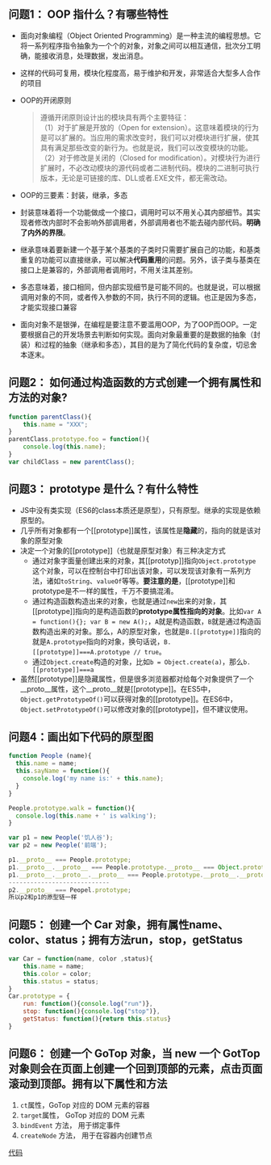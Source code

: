 ## 问题1： OOP 指什么？有哪些特性
* 面向对象编程（Object Oriented Programming）是一种主流的编程思想。它将一系列程序指令抽象为一个个的对象，对象之间可以相互通信，批次分工明确，能接收消息，处理数据，发出消息。
* 这样的代码可复用，模块化程度高，易于维护和开发，非常适合大型多人合作的项目
* OOP的开闭原则
    > 遵循开闭原则设计出的模块具有两个主要特征：  
    （1）对于扩展是开放的（Open for extension）。这意味着模块的行为是可以扩展的。当应用的需求改变时，我们可以对模块进行扩展，使其具有满足那些改变的新行为。也就是说，我们可以改变模块的功能。  
    （2）对于修改是关闭的（Closed for modification）。对模块行为进行扩展时，不必改动模块的源代码或者二进制代码。模块的二进制可执行版本，无论是可链接的库、DLL或者.EXE文件，都无需改动。

* OOP的三要素：封装，继承，多态
* 封装意味着将一个功能做成一个接口，调用时可以不用关心其内部细节。其实现者修改内部时不会影响外部调用者，外部调用者也不能去碰内部代码。**明确了内外的界限**。
* 继承意味着要新建一个基于某个基类的子类时只需要扩展自己的功能，和基类重复的功能可以直接继承，可以解决**代码重用**的问题。另外，该子类与基类在接口上是兼容的，外部调用者调用时，不用关注其差别。
* 多态意味着，接口相同，但内部实现细节是可能不同的。也就是说，可以根据调用对象的不同，或者传入参数的不同，执行不同的逻辑。也正是因为多态，才能实现接口兼容
* 面向对象不是银弹，在编程是要注意不要滥用OOP，为了OOP而OOP。一定要根据自己的开发场景去判断如何实现。面向对象最重要的是数据的抽象（封装）和过程的抽象（继承和多态），其目的是为了简化代码的复杂度，切忌舍本逐末。

## 问题2： 如何通过构造函数的方式创建一个拥有属性和方法的对象? 
```javascript
function parentClass(){
    this.name = "XXX";
}
parentClass.prototype.foo = function(){
    console.log(this.name);
}
var childClass = new parentClass();
```

## 问题3： prototype 是什么？有什么特性 
* JS中没有类实现（ES6的class本质还是原型），只有原型。继承的实现是依赖原型的。
* 几乎所有对象都有一个[[prototype]]属性，该属性是**隐藏**的，指向的就是该对象的原型对象
* 决定一个对象的[[prototype]]（也就是原型对象）有三种决定方式
    - 通过对象字面量创建出来的对象，其[[prototyp]]指向`Object.prototype`这个对象，可以在控制台中打印出该对象，可以发现该对象有一系列方法，诸如`toString`、`valueOf`等等。**要注意的是**，[[prototype]]和prototype是不一样的属性，千万不要搞混淆。
    - 通过构造函数构造出来的对象，也就是通过`new`出来的对象，其[[prototype]]指向的是构造函数的**prototype属性指向的对象**。比如`var A = function(){}; var B = new A();`，`A`就是构造函数，`B`就是通过构造函数构造出来的对象。那么，A的原型对象，也就是`B.[[prototype]]`指向的就是`A.prototype`指向的对象，换句话说，`B.[[prototype]]===A.prototype // true`。
    - 通过`Object.create`构造的对象，比如`b = Object.create(a)`，那么`b.[[prototype]]===a`
* 虽然[[prototype]]是隐藏属性，但是很多浏览器都对给每个对象提供了一个__proto__属性，这个__proto__就是[[prototype]]。在ES5中，`Object.getPrototypeOf()`可以获得对象的[[prototype]]。在ES6中，`Object.setPrototypeOf()`可以修改对象的[[prototype]]，但不建议使用。

## 问题4：画出如下代码的原型图
```javascript
function People (name){
  this.name = name;
  this.sayName = function(){
    console.log('my name is:' + this.name);
  }
}

People.prototype.walk = function(){
  console.log(this.name + ' is walking');  
}

var p1 = new People('饥人谷');
var p2 = new People('前端');
```

```javascript
p1.__proto__ === People.prototype;
p1.__proto__.__proto__ === People.prototype.__proto__ === Object.prototype;
p1.__proto__.__proto__.__proto__ === People.prototype.__proto__.__proto__ === Object.prototype.__proto__ === null;
----------------------------
p2.__proto__ === Peopel.prototype;
所以p2和p1的原型链一样
```

## 问题5： 创建一个 Car 对象，拥有属性name、color、status；拥有方法run，stop，getStatus 
```javascript
var Car = function(name, color ,status){
    this.name = name;
    this.color = color;
    this.status = status;
}
Car.prototype = {
    run: function(){console.log("run")},
    stop: function(){console.log("stop")},
    getStatus: function(){return this.status}
}

```

## 问题6： 创建一个 GoTop 对象，当 new 一个 GotTop 对象则会在页面上创建一个回到顶部的元素，点击页面滚动到顶部。拥有以下属性和方法

1. `ct`属性，GoTop 对应的 DOM 元素的容器
2. `target`属性， GoTop 对应的 DOM 元素
3. `bindEvent` 方法， 用于绑定事件
4. `createNode` 方法， 用于在容器内创建节点

[代码](http://js.jirengu.com/guzey/2/edit?html,js,output)
